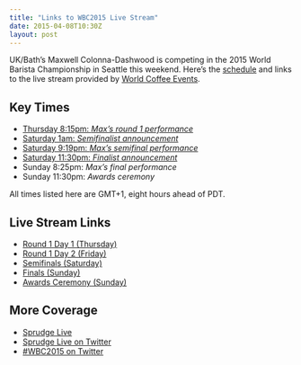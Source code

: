 ```yaml
---
title: "Links to WBC2015 Live Stream"
date: 2015-04-08T10:30Z
layout: post
---
```


UK/Bath’s Maxwell Colonna-Dashwood is competing in the 2015 World Barista Championship in Seattle this weekend. Here’s the [schedule](http://www.worldbaristachampionship.org/2015-schedules/) and links to the live stream provided by [World Coffee Events](http://livestream.com/worldcoffee).

## Key Times

- [Thursday 8:15pm: *Max’s round 1 performance*](http://livestream.com/worldcoffee/events/3952840/videos/83361396)
- [Saturday 1am: *Semifinalist announcement*](http://livestream.com/worldcoffee/events/3952873/videos/83511803)
- [Saturday 9:19pm: *Max’s semifinal performance*](http://livestream.com/worldcoffee/events/3952875/videos/83606474)
- [Saturday 11:30pm: *Finalist announcement*](http://livestream.com/worldcoffee/events/3952875/videos/83616300)
- Sunday 8:25pm: *Max’s final performance*
- Sunday 11:30pm: *Awards ceremony*

All times listed here are GMT+1, eight hours ahead of PDT.

## Live Stream Links

- [Round 1 Day 1 (Thursday)](http://livestream.com/worldcoffee/events/3952840/videos)
- [Round 1 Day 2 (Friday)](http://livestream.com/worldcoffee/events/3952873)
- [Semifinals (Saturday)](http://livestream.com/worldcoffee/events/3952875)
- [Finals (Sunday)](http://livestream.com/worldcoffee/events/3952880)
- [Awards Ceremony (Sunday)](http://livestream.com/worldcoffee/events/3952885)

## More Coverage

- [Sprudge Live](http://sprudgelive.com)
- [Sprudge Live on Twitter](https://twitter.com/SprudgeLive)
- [#WBC2015 on Twitter](https://twitter.com/search?q=WBC2015)